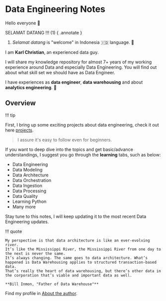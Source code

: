 # Data Engineering Notes

Hello everyone :wave:

SELAMAT DATANG !!! (1)
{ .annotate }

1. _Selamat datang_ is "welcome" in Indonesia :indonesia: language. :green_heart:

I am **Karl Christian**, an experienced data guy.

I will share my knowledge repository for almost 7+ years of my working experience around Data and especially Data Engineering.
You will find out about what skill set we should have as Data Engineer.

I have experiences as **data engineer**, **data warehousing** and about **analytics engineering**. :speech_balloon:

## Overview

!!! tip

   First, I bring up some exciting projects about data engineering, check it out here [projects](projects/README.md).

> I assure it's easy to follow even for beginners.

If you want to deep dive into the topics and get basic/advance understandings, I suggest you go through the **learning** tabs, such as below:

- Data Engineering
- Data Modeling
- Data Architecture
- Data Orchestration
- Data Ingestion
- Data Processing
- Data Quality
- Learning Python
- Many more

Stay tune to this notes, I will keep updating it to the most recent Data Engineering updates.

!!! quote

    My perspective is that data architecture is like an ever-evolving river.
    It’s like the Mississippi River, the Mississippi River from one day to the next is never the same.
    It’s always changing. The same goes to data architecture. What’s happened is Data Warehousing applies to structured transaction-based data.
    That’s really the heart of data warehousing, but there’s other data in the corporation that’s viable and important data as well.

    **Bill Inmon, "Father of Data Warehouse"**

Find my profile in [About the author](author.md).
